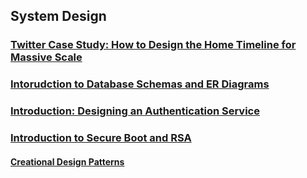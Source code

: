 ## System Design

### [Twitter Case Study: How to Design the Home Timeline for Massive Scale](./System_Design/Twitter_System_Design.md)

### [Intorudction to Database Schemas and ER Diagrams](./System_Design/database_schemas_ER_diagrams.md)

### [Introduction: Designing an Authentication Service](./System_Design/Authentication_Service_Design.md)

### [Introduction to Secure Boot and RSA](./System_Design/Security/Secure_Boot_RSA.md)


#### [Creational Design Patterns](./System_Design/DesignPatterns/Creational_Design_Patterns.md)